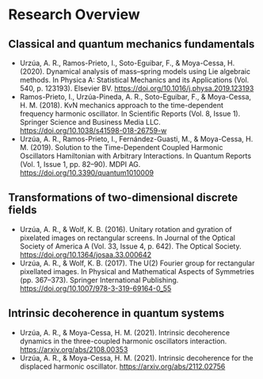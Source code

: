 # Research Overview


## Classical and quantum mechanics fundamentals

* Urzúa, A. R., Ramos-Prieto, I., Soto-Eguibar, F., & Moya-Cessa, H.  (2020). Dynamical analysis of mass–spring models using Lie algebraic  methods. In Physica A: Statistical Mechanics and its Applications (Vol.  540, p. 123193). Elsevier BV.  https://doi.org/10.1016/j.physa.2019.123193
* Ramos-Prieto, I., Urzúa-Pineda, A. R., Soto-Eguibar, F., &  Moya-Cessa, H. M. (2018). KvN mechanics approach to the time-dependent  frequency harmonic oscillator. In Scientific Reports (Vol. 8, Issue 1).  Springer Science and Business Media LLC.  https://doi.org/10.1038/s41598-018-26759-w
* Urzúa, A. R., Ramos-Prieto, I., Fernández-Guasti, M., & Moya-Cessa,  H. M. (2019). Solution to the Time-Dependent Coupled Harmonic  Oscillators Hamiltonian with Arbitrary Interactions. In Quantum Reports  (Vol. 1, Issue 1, pp. 82–90). MDPI AG.  https://doi.org/10.3390/quantum1010009

## Transformations of two-dimensional discrete fields

* Urzúa, A. R., & Wolf, K. B. (2016). Unitary rotation and gyration of pixelated images on rectangular screens. In Journal of the Optical  Society of America A (Vol. 33, Issue 4, p. 642). The Optical Society.  https://doi.org/10.1364/josaa.33.000642
* Urzúa, A. R., & Wolf, K. B. (2017). The U(2) Fourier group for  rectangular pixellated images. In Physical and Mathematical Aspects of  Symmetries (pp. 367–373). Springer International Publishing.  https://doi.org/10.1007/978-3-319-69164-0_55

## Intrinsic decoherence in quantum systems

* Urzúa, A. R., & Moya-Cessa,  H. M.  (2021). Intrinsic decoherence dynamics in the three-coupled harmonic  oscillators interaction. https://arxiv.org/abs/2108.00353
* Urzúa, A. R., & Moya-Cessa,  H. M.  (2021). Intrinsic decoherence for the displaced harmonic oscillator. https://arxiv.org/abs/2112.02756

